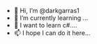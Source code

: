 - 👋 Hi, I’m @darkgarras1
- 🌱 I’m currently learning ...
- 💞️ I want to learn c#....
- 📫 I hope I can do it here...

<!---
darkgarras1/darkgarras1 is a ✨ special ✨ repository because its `README.md` (this file) appears on your GitHub profile.
You can click the Preview link to take a look at your changes.
--->
